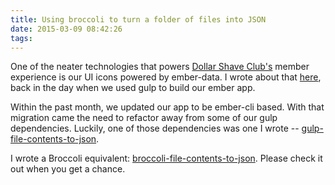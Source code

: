 ```yaml
---
title: Using broccoli to turn a folder of files into JSON
date: 2015-03-09 08:42:26
tags:
---
```


One of the neater technologies that powers [Dollar Shave Club's](http://dollarshaveclub.com) member experience is our UI icons powered by ember-data. I wrote about that [here](http://www.briangonzalez.org/async-icons-with-ember-data/), back in the day when we used gulp to build our ember app.

Within the past month, we updated our app to be ember-cli based. With that migration came the need to refactor away from some of our gulp dependencies. Luckily, one of those dependencies was one I wrote -- [gulp-file-contents-to-json](https://github.com/briangonzalez/gulp-file-contents-to-json).

I wrote a Broccoli equivalent: [broccoli-file-contents-to-json](https://github.com/briangonzalez/broccoli-file-contents-to-json). Please check it out when you get a chance.
